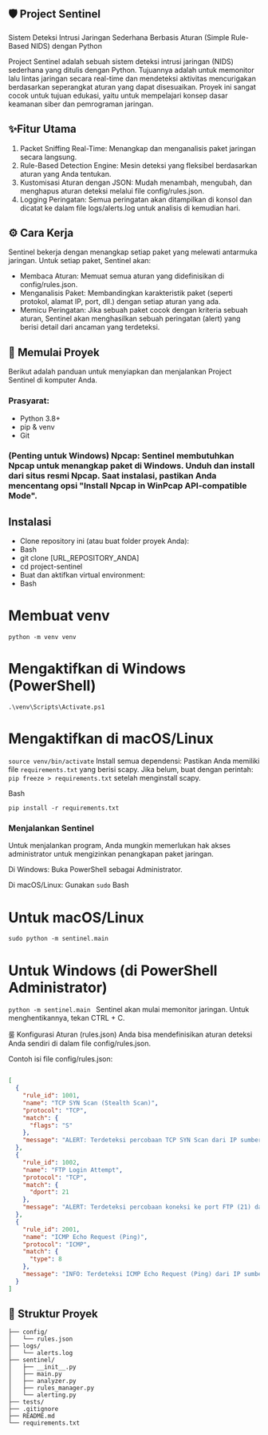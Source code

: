 ## 🛡️ Project Sentinel
Sistem Deteksi Intrusi Jaringan Sederhana Berbasis Aturan (Simple Rule-Based NIDS) dengan Python

Project Sentinel adalah sebuah sistem deteksi intrusi jaringan (NIDS) sederhana yang ditulis dengan Python. Tujuannya adalah untuk memonitor lalu lintas jaringan secara real-time dan mendeteksi aktivitas mencurigakan berdasarkan seperangkat aturan yang dapat disesuaikan. Proyek ini sangat cocok untuk tujuan edukasi, yaitu untuk mempelajari konsep dasar keamanan siber dan pemrograman jaringan.

## ✨Fitur Utama
1. Packet Sniffing Real-Time: Menangkap dan menganalisis paket jaringan secara langsung.
2. Rule-Based Detection Engine: Mesin deteksi yang fleksibel berdasarkan aturan yang Anda tentukan.
3. Kustomisasi Aturan dengan JSON: Mudah menambah, mengubah, dan menghapus aturan deteksi melalui file config/rules.json.
4. Logging Peringatan: Semua peringatan akan ditampilkan di konsol dan dicatat ke dalam file logs/alerts.log untuk analisis di kemudian hari.

## ⚙️ Cara Kerja
Sentinel bekerja dengan menangkap setiap paket yang melewati antarmuka jaringan. Untuk setiap paket, Sentinel akan:
* Membaca Aturan: Memuat semua aturan yang didefinisikan di config/rules.json.
* Menganalisis Paket: Membandingkan karakteristik paket (seperti protokol, alamat IP, port, dll.) dengan setiap aturan yang ada.
* Memicu Peringatan: Jika sebuah paket cocok dengan kriteria sebuah aturan, Sentinel akan menghasilkan sebuah peringatan (alert) yang berisi detail dari ancaman yang terdeteksi.

## 🚀 Memulai Proyek
Berikut adalah panduan untuk menyiapkan dan menjalankan Project Sentinel di komputer Anda.
### Prasyarat:
- Python 3.8+
- pip & venv
- Git
### (Penting untuk Windows) Npcap: Sentinel membutuhkan Npcap untuk menangkap paket di Windows. Unduh dan install dari situs resmi Npcap. Saat instalasi, pastikan Anda mencentang opsi "Install Npcap in WinPcap API-compatible Mode".

## Instalasi
- Clone repository ini (atau buat folder proyek Anda):
- Bash
- git clone [URL_REPOSITORY_ANDA]
- cd project-sentinel
- Buat dan aktifkan virtual environment:
- Bash

# Membuat venv
```python -m venv venv```

# Mengaktifkan di Windows (PowerShell)
```.\venv\Scripts\Activate.ps1```

# Mengaktifkan di macOS/Linux
```source venv/bin/activate```
Install semua dependensi:
Pastikan Anda memiliki file ```requirements.txt``` yang berisi scapy. Jika belum, buat dengan perintah: ```pip freeze > requirements.txt``` setelah menginstall scapy.

Bash

```pip install -r requirements.txt```

### Menjalankan Sentinel
Untuk menjalankan program, Anda mungkin memerlukan hak akses administrator untuk mengizinkan penangkapan paket jaringan.

Di Windows: Buka PowerShell sebagai Administrator.

Di macOS/Linux: Gunakan ```sudo```
Bash

# Untuk macOS/Linux
``` sudo python -m sentinel.main  ```

# Untuk Windows (di PowerShell Administrator)
```python -m sentinel.main ```
Sentinel akan mulai memonitor jaringan. Untuk menghentikannya, tekan CTRL + C.

룰 Konfigurasi Aturan (rules.json)
Anda bisa mendefinisikan aturan deteksi Anda sendiri di dalam file config/rules.json.

Contoh isi file config/rules.json:

``` JSON

[
  {
    "rule_id": 1001,
    "name": "TCP SYN Scan (Stealth Scan)",
    "protocol": "TCP",
    "match": {
      "flags": "S"
    },
    "message": "ALERT: Terdeteksi percobaan TCP SYN Scan dari IP sumber"
  },
  {
    "rule_id": 1002,
    "name": "FTP Login Attempt",
    "protocol": "TCP",
    "match": {
      "dport": 21
    },
    "message": "ALERT: Terdeteksi percobaan koneksi ke port FTP (21) dari IP sumber"
  },
  {
    "rule_id": 2001,
    "name": "ICMP Echo Request (Ping)",
    "protocol": "ICMP",
    "match": {
      "type": 8
    },
    "message": "INFO: Terdeteksi ICMP Echo Request (Ping) dari IP sumber"
  }
]
```

## 📁 Struktur Proyek
``` project-sentinel/
├── config/
│   └── rules.json
├── logs/
│   └── alerts.log
├── sentinel/
│   ├── __init__.py
│   ├── main.py
│   ├── analyzer.py
│   ├── rules_manager.py
│   └── alerting.py
├── tests/
├── .gitignore
├── README.md
└── requirements.txt
```
